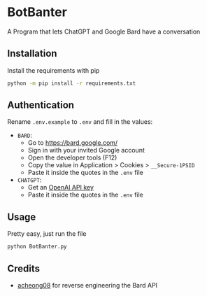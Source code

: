# BotBanter
A Program that lets ChatGPT and Google Bard have a conversation

## Installation
Install the requirements with pip
```bash
python -m pip install -r requirements.txt
```
## Authentication
Rename `.env.example` to `.env` and fill in the values:
* `BARD`: 
    * Go to https://bard.google.com/
    * Sign in with your invited Google account
    * Open the developer tools (F12)
    * Copy the value in Application > Cookies > `__Secure-1PSID`
    * Paste it inside the quotes in the `.env` file
* `CHATGPT`: 
    * Get an [OpenAI API key](https://beta.openai.com/account/api-keys)
    * Paste it inside the quotes in the `.env` file

## Usage
Pretty easy, just run the file
```bash
python BotBanter.py
```

## Credits
* [acheong08](https://github.com/acheong08) for reverse engineering the Bard API